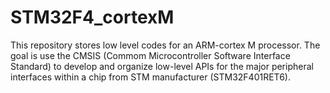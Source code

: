 # STM32F4_cortexM
This repository stores low level codes for an ARM-cortex M processor. The goal is use the CMSIS (Commom Microcontroller Software Interface Standard) to develop and organize low-level APIs for the major peripheral interfaces within a chip from STM manufacturer (STM32F401RET6).
